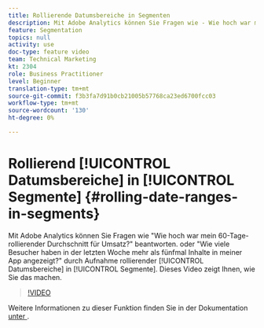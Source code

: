```yaml
---
title: Rollierende Datumsbereiche in Segmenten
description: Mit Adobe Analytics können Sie Fragen wie - Wie hoch war mein rollierender Durchschnitt von 60 Tagen beim Umsatz? oder - Wie viele Besucher haben in der letzten Woche mehr als fünfmal Inhalte in meiner App angezeigt? durch Einbeziehung rollierender Datumsbereiche in Segmente. Dieses Video zeigt Ihnen, wie Sie das machen.
feature: Segmentation
topics: null
activity: use
doc-type: feature video
team: Technical Marketing
kt: 2304
role: Business Practitioner
level: Beginner
translation-type: tm+mt
source-git-commit: f3b3fa7d91b0cb21005b57768ca23ed6700fcc03
workflow-type: tm+mt
source-wordcount: '130'
ht-degree: 0%

---
```



# Rollierend [!UICONTROL Datumsbereiche] in [!UICONTROL Segmente] {#rolling-date-ranges-in-segments}

Mit Adobe Analytics können Sie Fragen wie &quot;Wie hoch war mein 60-Tage-rollierender Durchschnitt für Umsatz?&quot; beantworten. oder &quot;Wie viele Besucher haben in der letzten Woche mehr als fünfmal Inhalte in meiner App angezeigt?&quot; durch Aufnahme rollierender [!UICONTROL Datumsbereiche] in [!UICONTROL Segmente]. Dieses Video zeigt Ihnen, wie Sie das machen.

>[!VIDEO](https://video.tv.adobe.com/v/25403/?quality=12)

Weitere Informationen zu dieser Funktion finden Sie in der Dokumentation [unter ](https://marketing.adobe.com/resources/help/en_US/analytics/segment/index.html?f=seg_build_ui).
